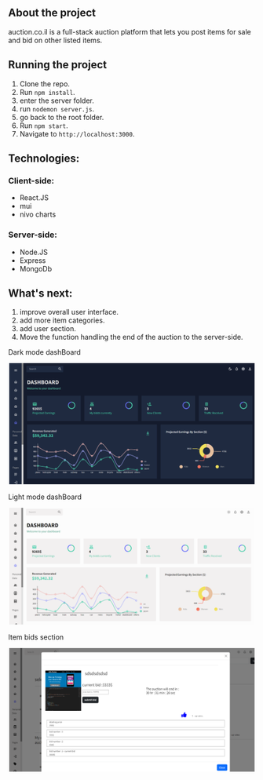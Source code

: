 ## About the project
auction.co.il is a full-stack auction platform that 
lets you post items for sale and bid on other listed items.



## Running the project

1. Clone the repo.
2. Run `npm install`.
3. enter the server folder.
4. run `nodemon server.js`.
5. go back to the root folder.
6. Run `npm start`.
7. Navigate to `http://localhost:3000`.

## Technologies:

### Client-side:
* React.JS
* mui
* nivo charts

### Server-side:
* Node.JS
* Express
* MongoDb

## What's next:
1. improve overall user interface.
3. add more item categories. 
3. add user section.
4. Move the function handling the end of the auction to the server-side.


 Dark mode dashBoard 
<p align="center"><img src="./darkmode.PNG" heigth="500" width="500" /></p>
 Light mode dashBoard
<p align="center"><img src="./light mode.PNG" heigth="500" width="500" /></p>
Item bids section
<p align="center"><img src="./bid.PNG" heigth="500" width="500" /></p>


